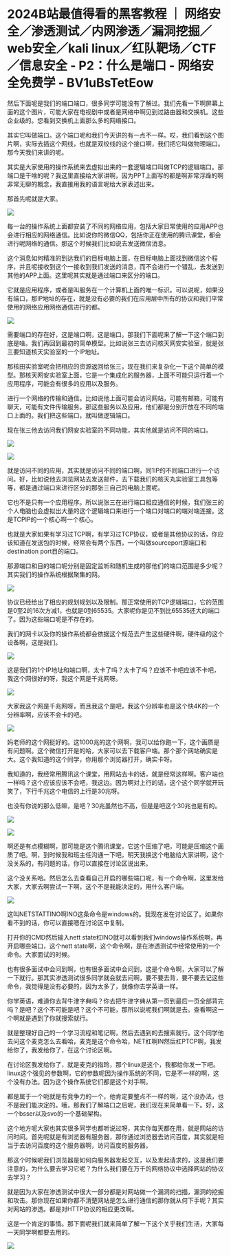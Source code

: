 # 2024B站最值得看的黑客教程 ｜ 网络安全／渗透测试／内网渗透／漏洞挖掘／web安全／kali linux／红队靶场／CTF／信息安全 - P2：什么是端口 - 网络安全免费学 - BV1uBsTetEow

然后下面呢是我们的端口端口，很多同学可能没有了解过。我们先看一下啊屏幕上面的这个图片，可能大家在电视剧中或者是网络中啊见到过路由器和交换机。这些企业级的。您看到交换机上面那么多的网络接口。

其实它叫做端口。这个端口呢和我们今天讲的有一点不一样。哎，我们看到这个图片啊，实际去插这个网线，也就是双绞线的这个接口啊，我们把它叫做物理端口。那今天我们来讲的呢。

其实是大家使用的操作系统来去虚拟出来的一套逻辑端口叫做TCP的逻辑端口。那端口是干啥的呢？我这里直接给大家讲啊，因为PPT上面写的都是啊非常浮躁的啊非常无聊的概念，我直接用我的语言呢给大家表述出来。

那首先呢就是大家。

![](img/c62ea8628e290d2f2d578cfc56232d89_1.png)

每一台的操作系统上面都安装了不同的网络应用，包括大家日常使用的应用APP也会进行相应的网络通信。比如说你的微信QQ，包括你正在使用的腾讯课堂，都会进行呢网络的通信。那这个时候我们比如说去发送微信消息。

这个消息如何精准的到达我们的目标电脑上面，在目标电脑上面找到微信这个程序，并且呢接收到这个一接收到我们发送的消息，而不会进行一个错乱，去发送到其他的APP上面。这里呢其实就是通过端口来区分的端口。

它就是应用程序，或者是叫服务在一个计算机上面的唯一标识。可以说呢，如果没有端口，那IP地址的存在，就是没有必要的我们在应用层中所有的协议和我们平常使用的网络应用网络通信进行的都。



![](img/c62ea8628e290d2f2d578cfc56232d89_3.png)

需要端口的存在好，这是端口啊，这是端口。那我们下面呢来了解一下这个端口到底是啥。我们再回到最初的简单模型。比如说张三去访问核天网安实验室，就是张三要知道核天实验室的一个IP地址。

那核田实验室呢会把相应的资源返回给张三，现在我们来复杂化一下这个简单的模型。那核天网安实验室上面，它是一个集成化的服务器，上面不可能只运行着一个应用程序，可能会有很多的应用以及服务。

进行一个网络的传输和通信。比如说他上面可能会访问网站，可能有邮箱，可能有聊天，可能有文件传输服务。那这些服务以及应用，他们都是分别开放在不同的端口上面的。我们把这些端口，就叫做逻辑端口。

现在张三他去访问我们网安实验室的不同功能，其实他就是访问不同的端口。

![](img/c62ea8628e290d2f2d578cfc56232d89_5.png)

![](img/c62ea8628e290d2f2d578cfc56232d89_6.png)

就是访问不同的应用，其实就是访问不同的端口啊，同1IP的不同端口进行一个访问。好，比如说他去浏览网站去发送邮件，去下载我们的核天丸实验室工具包等等，都是通过端口来进行区分的那张三自己的电脑上面呢。

它也不是只有一个应用程序。所以说张三在进行端口相应通信的时候，我们张三的个人电脑也会虚拟出大量的这个逻辑端口来进行一个端口对端口的端对端连接。这是TCPIP的一个核心啊一个核心。

也就是大家如果有学习过TCP啊，有学习过TCP协议，或者是其他协议的话，你应该知道在发送包的时候，经常会有两个东西，一个叫做sourceport源端口和destination port目的端口。

那源端口和目的端口呢分别是固定监听和随机生成的那他们的端口范围是多少呢？其实我们的操作系统根据聚集的网。



![](img/c62ea8628e290d2f2d578cfc56232d89_8.png)

协议已经给出了相应的规划规划以及限制。那正常使用的TCP逻辑端口，它的范围是0至2的16次方减1，也就是0到65535。大家呢你是见不到比65535还大的端口了。因为这些端口呢是不存在的。

我们的网卡以及你的操作系统都会依据这个规范去产生这些硬件啊，硬件级的这个设备啊，这是我们。

![](img/c62ea8628e290d2f2d578cfc56232d89_10.png)

这是我们的1个IP地址和端口啊，太卡了吗？太卡了吗？应该不卡吧应该不卡吧，我这个网很好的呀，我这个网是千兆网呀。



![](img/c62ea8628e290d2f2d578cfc56232d89_12.png)

大家我这个网是千兆网呀，而且我这个是吧，我这个分辨率也是这个快4K的一个分辨率啊，应该不会卡的吧。

![](img/c62ea8628e290d2f2d578cfc56232d89_14.png)

妈老师的这个网挺好的。这1000兆的这个网啊，我可以给你跑一下，这个画质是有问题啊。这个微信打开是的哈，大家可以去下载客户端。那个那个网站确实是大。这个我知道的这个同学，你用那个浏览器打开，确实卡呀。

我知道的，我经常用腾讯这个课堂，用网站去卡的话，就是经常这样啊。客户端也一样吗？这个应该应该不会吧，我这边。因为啊对上行的话，这个这个同学就开玩笑了，下行千兆这个电信的上行是30兆呀。

也没有你说的那么低嘛，是吧？30兆虽然也不高，但是是吧这个30兆也是有的。

![](img/c62ea8628e290d2f2d578cfc56232d89_16.png)

![](img/c62ea8628e290d2f2d578cfc56232d89_17.png)

啊还是有点模糊啊，那可能是这个腾讯课堂，它这个压缩了吧，可能是压缩这个画质了吧。啊，到时候我和班主任沟通一下吧，明天我换这个电脑给大家讲啊，这个没关系的，有问题的话，你可以直接在讨论区说出来。

这个没关系哈。然后怎么去查看自己开启的哪些端口呢，有一个命令啊，这里发给大家，大家去啊尝试一下啊，这个不是我能决定的，用什么客户端。



![](img/c62ea8628e290d2f2d578cfc56232d89_19.png)

这叫NETSTATTINO啊INO这条命令是windows的。我现在发在讨论区了。如果你看不到的话，你可以直接嗯在讨论区中复制。

打开你的CMD然后输入nett state杠INO就可以看到我们windows操作系统啊，再开启哪些端口，这个nett state啊，这个命令啊，是在渗透测试中经常使用的一个命令。大家面试的时候。

也有很多面试中会问到啊，也有很多面试中会问到，这是个命令啊，大家可以了解一下就行。那其实渗透测试很多同学就会就去问啊，要不要去背，要不要去记这些命令，我觉得是没有必要的，因为太多了，就像你去学英语一样。

你学英语，难道你去背牛津字典吗？你去把牛津字典从第一页到最后一页全部背完吗？是吧？这个不可能是吧？这个不可能，那所以说呢我们啊就是去。查看啊这一个啊就是遇到了你就搜索就行。

就是整理好自己的一个学习流程和笔记啊，然后去遇到的去搜索就行。这个同学他去问这个麦克怎么去看哈，麦克是这个命令哈，NET杠啊IN然后杠PTCP啊，我发给你了，我发给你了，在这个讨论区啊。

在讨论区我发给你了，就是麦克的指玲，那个linux是这个，我都给你发一下吧。linux这个强见的参数啊，它的参数呢因为操作系统的不同，它是不一样的啊，这个没有办法。因为这个操作系统它们都是这个对手啊。

都是属于一个呃就是有竞争力的一个，他肯定要整点不一样的啊，这个没办法，也不是我们能决定的。哦，那我们了解端口之后呢，我们现在来简单看一下。好，这一个bsser以及svo的一个基础架构。

这个地方呢大家也其实很多同学也都听说过呀，其实你每天都在用，就是网站的访问时间。首先呢就是有浏览器有服务器，那你通过浏览器去访问百度，其实就是相当于去访问百度的这个服务器啊，访问百度的服务器。

那这个时候呢我们浏览器是如何向服务器发起交互，以及发起请求的，这是我们要注意的，为什么要去学习它呢？为什么我们要在万千的网络协议中选择网站的协议去学习？

就是因为大家在渗透测试中很大一部分都是对网站做一个漏洞的扫描，漏洞的挖掘和攻击。那你现在如果你都不清楚网站是怎么进行通信的那你就从何下手呢？其实对网站的渗透。都是对HTTP协议的相应更改啊。

这是一个肯定的事情。那下面呢我们就来简单了解一下这个关乎我们生活，大家每一天同学啊都要去用的。

![](img/c62ea8628e290d2f2d578cfc56232d89_21.png)